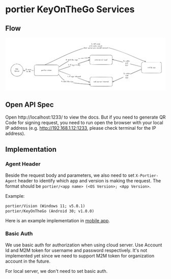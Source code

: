 # portier KeyOnTheGo Services

## Flow

![](./docs/flow.png)

## Open API Spec

Open http://localhost:1233/ to view the docs. But if you need to generate QR Code for signing request, you need to run open the browser with your local IP address (e.g. http://192.168.1.12:1233, please check terminal for the IP address).

## Implementation

### Agent Header

Beside the request body and parameters, we also need to set `X-Portier-Agent` header to identify which app and version is making the request. The format should be `portier/<app name> (<OS Version>; <App Version>`.

Example:

```
portier/Vision (Windows 11; v5.0.1)
portier/KeyOnTheGo (Android 30; v1.0.0)
```

Here is an example implementation in [mobile app](https://github.com/portierglobal/keyonthego-app/blob/main/lib/utils.ts#L6-L12).

### Basic Auth

We use basic auth for authorization when using cloud server. Use Account Id and M2M token for username and password respectively. It's not implemented yet since we need to support M2M token for organization account in the future.

For local server, we don't need to set basic auth.
